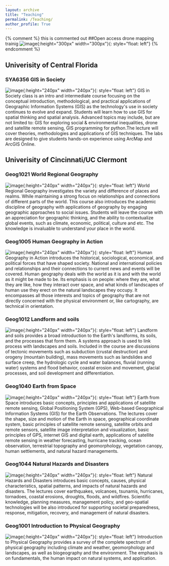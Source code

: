 ```yaml
---
layout: archive
title: "Teaching"
permalink: /Teaching/
author_profile: True
---
```

{% comment %}
this is commented out
##Open access drone mapping trainig
![image](/images/dronetraining.jpg){:height="300px" width="300px"}{: style="float: left"}
{% endcomment %}

## Univerisity of Central Florida

### SYA6356 GIS in Society
![image](/images/gisinsociety.png){:height="240px" width="240px"}{: style="float: left"}
GIS in Society class is an intro and intermediate course focusing on the conceptual introduction, methodological, and practical applications of Geographic Information Systems (GIS) as the technology's use in society continues to evolve and expand. Students will learn how to use GIS for spatial thinking and spatial analysis. Advanced topics may include, but are not limited to: GIS for exploring social & environmental inequalities, drone and satellite remote sensing, GIS programming for python.The lecture will cover theories, methodologies and applications of GIS techniques. The labs are designed to give students hands-on experience using ArcMap and ArcGIS Online.

## Univerisity of Cincinnati/UC Clermont 

### Geog1021 World Regional Geography
![image](/images/worldgeography.jpg){:height="240px" width="240px"}{: style="float: left"}
World Regional Geography investigates the variety and difference of places and realms. While maintaining a strong focus on relationships and connections of different parts of the world. This course also introduces the academic discipline of geography with applications of geography by engaging geographic approaches to social issues. Students will leave the course with an appreciation for geographic thinking, and the ability to contextualize global events, such as climate, economic, political, culture and etc. The knowledge is invaluable to understand your place in the world.                                                                                                                          

### Geog1005 Human Geography in Action
![image](/images/humangeography.jpg){:height="240px" width="240px"}{: style="float: left"}
Human Geography in Action introduces the historical, sociological, economical, and political forces that have shaped society. National and international policies and relationships and their connections to current news and events will be covered. Human geography deals with the world as it is and with the world as it might be made to be. Its emphasis is on people: where they are, what they are like, how they interact over space, and what kinds of landscapes of human use they erect on the natural landscapes they occupy. It encompasses all those interests and topics of geography that are not directly concerned with the physical environment or, like cartography, are technical in orientation.                                                                                                                    

### Geog1012 Landform and soils
![image](/images/landsoil.png){:height="240px" width="240px"}{: style="float: left"} Landform and soils provides a broad introduction to the Earth's landforms, its soils, and the processes that form them. A systems approach is used to link process with landscapes and soils. Included in the course are discussions of tectonic movements such as subduction (crustal destruction) and orogeny (mountain building), mass movements such as landslides and surface creep, the hydrologic cycle and water balances, fluvial (running water) systems and flood behavior, coastal erosion and movement, glacial processes, and soil development and differentiation.                                                                                                                                                      


### Geog1040 Earth from Space
![image](/images/Earthfromspace.jpg){:height="240px" width="240px"}{: style="float: left"}  Earth from Space introduces basic concepts, principles and applications of satellite remote sensing, Global Positioning System (GPS), Web-based Geographical Information Systems (GIS) for the Earth Observations. The lectures cover the shape, size and motion of the Earth in space, geographical coordinate system, basic principles of satellite remote sensing, satellite orbits and remote sensors, satellite image interpretation and visualization, basic principles of GPS, internet GIS and digital earth, applications of satellite remote sensing in weather forecasting, hurricane tracking, ocean observation, terrestrial topography and geomorphology, vegetation canopy, human settlements, and natural hazard managements.                                                                                                    


### Geog1044 Natural Hazards and Disasters
![image](/images/naturehazard.jpg){:height="240px" width="240px"}{: style="float: left"} Natural Hazards and Disasters introduces basic concepts, causes, physical characteristics, spatial patterns, and impacts of natural hazards and disasters. The lectures cover earthquakes, volcanoes, tsunamis, hurricanes, tornadoes, coastal erosions, droughts, floods, and wildfires. Scientific knowledge, planning measures, management policy, and geo-spatial technologies will be also introduced for supporting societal preparedness, response, mitigation, recovery, and management of natural disasters.                                                                                                                                                                                      


### Geog1001 Introduction to Physical Geography
![image](/images/phisicalgeography.jpg){:height="240px" width="240px"}{: style="float: left"}  Introduction to Physical Geography provides a survey of the complete spectrum of physical geography including climate and weather, geomorphology and landscapes, as well as biogeography and the environment. The emphasis is on fundamentals, the human impact on natural systems, and application.                                                                                                                                                                                      
